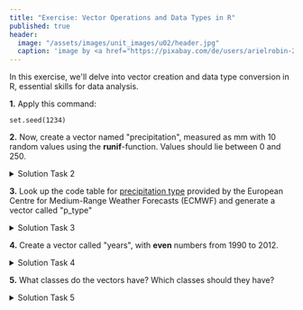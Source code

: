 ```yaml
---
title: "Exercise: Vector Operations and Data Types in R"
published: true
header:
  image: "/assets/images/unit_images/u02/header.jpg"
  caption: 'image by <a href="https://pixabay.com/de/users/arielrobin-2483349/?utm_source=link-attribution&utm_medium=referral&utm_campaign=image&utm_content=1509707">Ariel</a> on <a href="https://pixabay.com/de//?utm_source=link-attribution&utm_medium=referral&utm_campaign=image&utm_content=1509707">Pixabay</a>'
---
```


In this exercise, we'll delve into vector creation and data type conversion in R, essential skills for data analysis.

**1.** Apply this command:  
```{r}
set.seed(1234)
```

**2.** Now, create a vector named "precipitation", measured as mm with 10 random values using the **runif**-function. Values should lie between 0 and 250. 

<details>
  <summary>Solution Task 2</summary>
    <code>
    precipitation <- runif(10,0,255)
    </code>
</details>
  
  



**3.** Look up the code table for [precipitation type](https://codes.ecmwf.int/grib/format/grib2/ctables/4/201/) provided by the European Centre for Medium-Range Weather Forecasts (ECMWF) and generate a vector called "p_type"

<details>
  <summary>Solution Task 3</summary>
    <code>
    p_type <- c(0:14,255)
    </code>
</details>
  

**4.** Create a vector called "years", with  **even** numbers from 1990 to 2012.
<details>
  <summary>Solution Task 4</summary>
    <code>
    years <- seq(1990,2012,by=2)
    </code>
</details>
  

**5.** What classes do the vectors have? Which classes should they have?

<details>
  <summary>Solution Task 5</summary>
    <code>
    class(precipitation)  
    class(p_type)  
    class(years)  

    </code>
</details>


<!--
WiSe 24
**1.** Create a vector named Temperatures using the c() function with five random temperature values between 10 and 30 (you can choose the values). 


  <details>
   <summary>Solution Task 1</summary>
      <code>
      Temperatures <- c(10,14,16,18,20)
      </code>
  </details>
  

**2.** Create a new vector named Days containing the day numbers from 1 to 5 using the `seq()` function


 <details>
   <summary>Solution Task 2</summary>
      <code>
      Days <- seq(from=1,to=5)
      </code>
  </details>


**3.** Determine the data type of each vector.


 <details>
   <summary>Solution Task 3 </summary>
      <pre><code>
      class(Temperatures)  
      class(Days)
      </code></pre>
  </details>



<!-- 
Sose24

**1.** Create a vector named `Jahre_var1` using the `c()` function with even numbers from 1983 to 2012. Then, do the same using the `seq()` function, but name this vector `Jahre_var2`.

 <details>
   <summary>Solution Task 1</summary>
      <code>
      Jahre_var1 <- c(1983:2012)<br>
      Jahre_var1 <- Jahre_var1[Jahre_var1 %% 2 == 0]<br>
      <br>
      Jahre_var2 <- seq(1984, 2012, by = 2)<br>
      </code>
  </details>
<br>
**2.** Determine the data type of each vector. Convert them if necessary to match the appropriate data type for their contents. <br/>

 <details>
   <summary>Solution Task 2</summary>
      <code>
      is.integer(Jahre_var1)<br>
      is.integer(Jahre_var2)<br>
      Jahre_var2 <- as.integer(Jahre_var2)
      </code>
  </details>
<br>
**3.** <br/>
   a) Convert the `Jahre_var1` vector to a character type. <br/>
   b) After conversion, create two new vectors: `Massenzunahme` with values 4.52, 2, 12.04, 0, 8.432 and `AnzahlWochen` with values from 0 to 4. <br/>
   c) Divide `Massenzunahme` by `AnzahlWochen` and observe the results.

  <details>
   <summary>Solution Task 3</summary>
      <code>
      # a) <br>
      Jahre_var1 <- as.character(Jahre_var1)<br>
      # b) <br>
      Massenzunahme <- c(4.52, 2, 12.04, 0, 8.432)<br>
      AnzahlWochen  <- seq(0, 4, 1)<br>
      # c) <br>
      Massenzunahme/AnzahlWochen
      </code>
  </details>
<br>

 -->